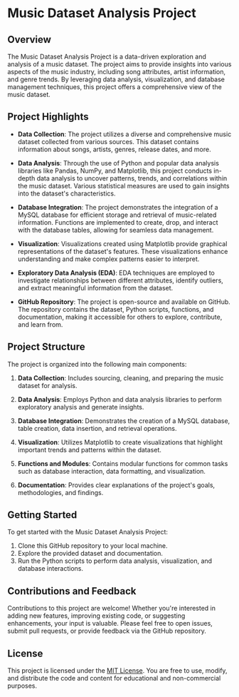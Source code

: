 # Music Dataset Analysis Project

## Overview
The Music Dataset Analysis Project is a data-driven exploration and analysis of a music dataset. The project aims to provide insights into various aspects of the music industry, including song attributes, artist information, and genre trends. By leveraging data analysis, visualization, and database management techniques, this project offers a comprehensive view of the music dataset.

## Project Highlights
- **Data Collection**: The project utilizes a diverse and comprehensive music dataset collected from various sources. This dataset contains information about songs, artists, genres, release dates, and more.

- **Data Analysis**: Through the use of Python and popular data analysis libraries like Pandas, NumPy, and Matplotlib, this project conducts in-depth data analysis to uncover patterns, trends, and correlations within the music dataset. Various statistical measures are used to gain insights into the dataset's characteristics.

- **Database Integration**: The project demonstrates the integration of a MySQL database for efficient storage and retrieval of music-related information. Functions are implemented to create, drop, and interact with the database tables, allowing for seamless data management.

- **Visualization**: Visualizations created using Matplotlib provide graphical representations of the dataset's features. These visualizations enhance understanding and make complex patterns easier to interpret.

- **Exploratory Data Analysis (EDA)**: EDA techniques are employed to investigate relationships between different attributes, identify outliers, and extract meaningful information from the dataset.

- **GitHub Repository**: The project is open-source and available on GitHub. The repository contains the dataset, Python scripts, functions, and documentation, making it accessible for others to explore, contribute, and learn from.

## Project Structure
The project is organized into the following main components:

1. **Data Collection**: Includes sourcing, cleaning, and preparing the music dataset for analysis.

2. **Data Analysis**: Employs Python and data analysis libraries to perform exploratory analysis and generate insights.

3. **Database Integration**: Demonstrates the creation of a MySQL database, table creation, data insertion, and retrieval operations.

4. **Visualization**: Utilizes Matplotlib to create visualizations that highlight important trends and patterns within the dataset.

5. **Functions and Modules**: Contains modular functions for common tasks such as database interaction, data formatting, and visualization.

6. **Documentation**: Provides clear explanations of the project's goals, methodologies, and findings.

## Getting Started
To get started with the Music Dataset Analysis Project:

1. Clone this GitHub repository to your local machine.
2. Explore the provided dataset and documentation.
3. Run the Python scripts to perform data analysis, visualization, and database interactions.

## Contributions and Feedback
Contributions to this project are welcome! Whether you're interested in adding new features, improving existing code, or suggesting enhancements, your input is valuable. Please feel free to open issues, submit pull requests, or provide feedback via the GitHub repository.

## License
This project is licensed under the [MIT License](LICENSE). You are free to use, modify, and distribute the code and content for educational and non-commercial purposes.
